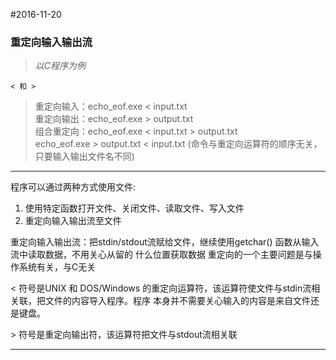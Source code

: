 
#2016-11-20
### 重定向输入输出流
> *以C程序为例*

`< 和 >`  
  >重定向输入：echo_eof.exe < input.txt  
  >重定向输出：echo_eof.exe > output.txt  
  >组合重定向：echo_eof.exe < input.txt > output.txt  
 			        echo_eof.exe > output.txt < input.txt (命令与重定向运算符的顺序无关，只要输入输出文件名不同)

---
 程序可以通过两种方式使用文件:  
  1. 使用特定函数打开文件、关闭文件、读取文件、写入文件  
  2. 重定向输入输出流至文件

  重定向输入输出流：把stdin/stdout流赋给文件，继续使用getchar() 函数从输入流中读取数据，不用关心从留的
  					什么位置获取数据
  重定向的一个主要问题是与操作系统有关，与C无关

  < 符号是UNIX 和 DOS/Windows 的重定向运算符，该运算符使文件与stdin流相关联，把文件的内容导入程序。程序
  本身并不需要关心输入的内容是来自文件还是键盘。

  \> 符号是重定向输出符，该运算符把文件与stdout流相关联

---
